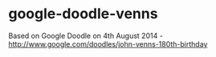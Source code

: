 google-doodle-venns
===================

Based on Google Doodle on 4th August 2014 - http://www.google.com/doodles/john-venns-180th-birthday 
